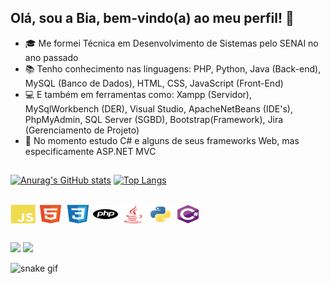 ## Olá, sou a Bia, bem-vindo(a) ao meu perfil! 👋


- 🎓 Me formei Técnica em Desenvolvimento de Sistemas pelo SENAI no ano passado
- 📚 Tenho conhecimento nas linguagens: PHP, Python, Java (Back-end), MySQL (Banco de Dados), HTML, CSS, JavaScript (Front-End)
- 💻 E também em ferramentas como: Xampp (Servidor), MySqlWorkbench (DER), Visual Studio, ApacheNetBeans (IDE's), PhpMyAdmin, SQL Server (SGBD), Bootstrap(Framework), Jira (Gerenciamento de Projeto)
- 🌱 No momento estudo C# e alguns de seus frameworks Web, mas especificamente ASP.NET MVC
<!-- - 📫 Você pode me encontrar e/ou contatar em: https://www.linkedin.com/in/beatriz-riscarolli-gamba-04570719a/
 
Espero que goste ;) -->
##

[![Anurag's GitHub stats](https://github-readme-stats.vercel.app/api?username=BiaRG-10&count_private=true&show_icons=true&theme=dracula)](https://github.com/anuraghazra/github-readme-stats) 
[![Top Langs](https://github-readme-stats.vercel.app/api/top-langs/?username=BiaRG-10&layout=compact&theme=dracula)](https://github.com/anuraghazra/github-readme-stats)

<div style="display: inline_block"><br>
  <img align="center" alt="Bia-Js" height="30" width="40" src="https://raw.githubusercontent.com/devicons/devicon/master/icons/javascript/javascript-plain.svg">
  <img align="center" alt="Bia-HTML" height="30" width="40" src="https://raw.githubusercontent.com/devicons/devicon/master/icons/html5/html5-original.svg">
  <img align="center" alt="Bia-CSS" height="30" width="40" src="https://raw.githubusercontent.com/devicons/devicon/master/icons/css3/css3-original.svg">
    <img align="center" alt="Bia-PHP" height="30" width="40" src="https://raw.githubusercontent.com/devicons/devicon/master/icons/php/php-plain.svg">
      <img align="center" alt="Bia-Java" height="30" width="40" src="https://raw.githubusercontent.com/devicons/devicon/master/icons/java/java-plain.svg">
  <img align="center" alt="Bia-Python" height="30" width="40" src="https://raw.githubusercontent.com/devicons/devicon/master/icons/python/python-original.svg">
  <img align="center" alt="Bia-Csharp" height="30" width="40" src="https://raw.githubusercontent.com/devicons/devicon/master/icons/csharp/csharp-original.svg">
</div>

##

<div> 
  <a href = "mailto:beatrizriscarolli10@gmail.com"><img src="https://img.shields.io/badge/-Gmail-%23333?style=for-the-badge&logo=gmail&logoColor=white&color=red" target="_blank"></a>
  <a href="https://www.linkedin.com/in/beatriz-riscarolli-gamba-04570719a" target="_blank"><img src="https://img.shields.io/badge/-LinkedIn-%230077B5?style=for-the-badge&logo=linkedin&logoColor=white" target="_blank"></a>   
</div>

![snake gif](https://github.com/BiaRG-10/BiaRG-10/blob/main/github-contribution-grid-snake.svg)
